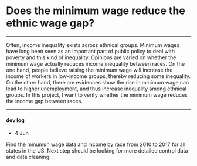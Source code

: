 # Does the minimum wage reduce the ethnic wage gap?
----
Often, income inequality exists across ethnical groups. Minimum wages have long been seen as an important part of public policy to deal with poverty and this kind of inequality. Opinions are varied on whether the minimum wage actually reduces income inequality between races. On the one hand, people believe raising the minimum wage will increase the income of workers in low-income groups, thereby reducing some inequality. On the other hand, there are evidences show the rise in minimum wage can lead to higher unemployment, and thus increase inequality among ethnical groups. In this project, I want to verify whether the minimum wage reduces the income gap between races.

----
#### dev log
* 4 Jun

Find the minumun wage data and income by race from 2010 to 2017 for all states in the US. Next step should be looking for more detailed control data and data cleaning.
